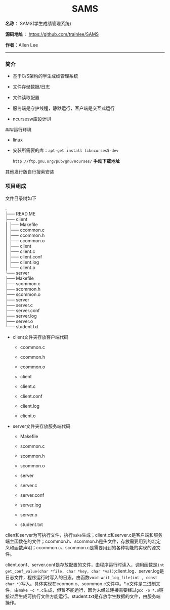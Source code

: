 <h1 style="text-align:center">SAMS</h1>



**名称**： SAMS(学生成绩管理系统)

**源码地址**：  https://github.com/trainlee/SAMS

 **作者**：Allen Lee



----------



### 简介

* 基于C/S架构的学生成绩管理系统

* 文件存储数据/日志

* 文件读取配置

* 服务端是守护线程，静默运行，客户端是交互式运行

* ncursesw库设计UI

  

###运行环境

* linux

* 安装所需要的库：``apt-get install libncurses5-dev``

  `http://ftp.gnu.org/pub/gnu/ncurses/` **手动下载地址**

其他发行版自行搜索安装



### 项目组成

文件目录树如下

.<br>
├── READ.ME<br>
├── client<br>
│   ├── Makefile<br>
│   ├── ccommon.c<br>
│   ├── ccommon.h<br>
│   ├── ccommon.o<br>
│   ├── client<br>
│   ├── client.c<br>
│   ├── client.conf<br>
│   ├── client.log<br>
│   └── client.o<br>
└── server<br>
    ├── Makefile<br>
    ├── scommon.c<br>
    ├── scommon.h<br>
    ├── scommon.o<br>
    ├── server<br>
    ├── server.c<br>
    ├── server.conf<br>
    ├── server.log<br>
    ├── server.o<br>
    └── student.txt<br>



* client文件夹存放客户端代码

  * ccommon.c

  * ccommon.h

  * ccommon.o

  * client

  * client.c

  * client.conf

  * client.log

  * client.o

* server文件夹存放服务端代码

  * Makefile

  * scommon.c

  * scommon.h

  * scommon.o

  * server

  * server.c

  * server.conf

  * server.log

  * server.o

  * student.txt



​		clien和server为可执行文件，执行``make``生成；client.c和server.c是客户端和服务端主函数在的文件；ccommon.h、scommon.h是头文件，存放需要用到的宏定义和函数声明；ccommon.c、scommon.c是需要用到的各种功能的实现的源文件。

​		client.conf、server.conf是存放配置的文件，由程序运行时读入，调用函数是``int get_conf_value(char *file, char *key, char *val)``;client.log、server.log是日志文件，程序运行时写入的日志，由函数``void writ_log_file(int , const char *)``写入。具体实现在ccomon.c、scommon.c文件中。*.o文件是二进制文件，由``make -c *.c``生成，但暂不能运行，因为未经过连接需要经过``gcc -o *.o``链接过后生成可执行文件方能运行。student.txt是存放学生数据的文件，由服务端操作。
